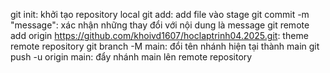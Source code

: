 git init: khởi tạo repository local
git add: add file vào stage
git commit -m "message": xác nhận những thay đổi với nội dung là message
git remote add origin https://github.com/khoivd1607/hoclaptrinh04.2025.git: theme remote repository
git branch -M main: đổi tên nhánh hiện tại thành main
git push -u origin main: đẩy nhánh main lên remote repository
